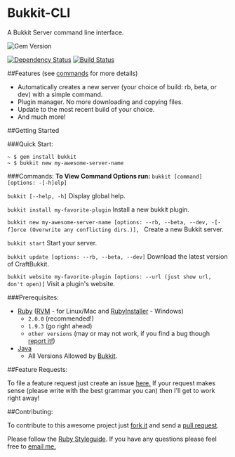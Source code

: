 Bukkit-CLI
======

A Bukkit Server command line interface.

![Gem Version](https://badge.fury.io/rb/bukkit.png)

[![Dependency Status](https://gemnasium.com/JesseHerrick/Bukkit-CLI.png)](https://gemnasium.com/JesseHerrick/Bukkit-CLI) 
[![Build Status](https://travis-ci.org/JesseHerrick/Bukkit-CLI.png?branch=master)](https://travis-ci.org/JesseHerrick/Bukkit-CLI) 

##Features (see [commands](https://github.com/JesseHerrick/Bukkit-CLI/blob/master/README.md#commands) for more details)
* Automatically creates a new server (your choice of build: rb, beta, or dev) with a simple command.
* Plugin manager. No more downloading and copying files.
* Update to the most recent build of your choice.
* And much more!

##Getting Started

###Quick Start: 
```terminal
~ $ gem install bukkit
~ $ bukkit new my-awesome-server-name
```

###Commands:
__To View Command Options run:__ `bukkit [command] [options: -[-h]elp]`

`bukkit [--help, -h]` Display global help.

`bukkit install my-favorite-plugin` Install a new bukkit plugin.

`bukkit new my-awesome-server-name [options: --rb, --beta, --dev, -[-f]orce (Overwrite any conflicting dirs.)], ` Create a new Bukkit server.

`bukkit start` Start your server.

`bukkit update [options: --rb, --beta, --dev]` Download the latest version of CraftBukkit.

`bukkit website my-favorite-plugin [options: --url (just show url, don't open)]` Visit a plugin's website.

###Prerequisites:

* [Ruby](https://www.ruby-lang.org/en/downloads/) ([RVM](http://rvm.io/) - for Linux/Mac and [RubyInstaller](http://rubyinstaller.org/) - Windows)
  * `2.0.0` (recommended!)
  * `1.9.3` (go right ahead)
  * `other versions` (may or may not work, if you find a bug though [report it!](https://github.com/JesseHerrick/bukkit/issues/new))
* [Java](http://java.com/en/download/manual.jsp)
  * All Versions Allowed by [Bukkit](https://github.com/Bukkit/Bukkit).

##Feature Requests:

To file a feature request just create an issue [here.](https://github.com/JesseHerrick/Bukkit-CLI/issues/new) If your request makes sense (please write with the best grammar you can) then I'll get to work right away!

##Contributing:

To contribute to this awesome project just [fork it](https://github.com/JesseHerrick/Bukkit-CLI/fork) and send a [pull request](https://github.com/JesseHerrick/Bukkit-CLI/pulls).

Please follow the [Ruby Styleguide](https://github.com/styleguide/ruby). If you have any questions please feel free to [email me.](mailto:school@jessegrant.net)
